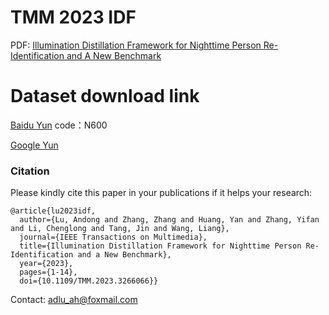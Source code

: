 # TMM 2023 IDF
PDF: [Illumination Distillation Framework for Nighttime Person Re-Identification and A New Benchmark
](https://ieeexplore.ieee.org/document/10098634)


# Dataset download link 
[Baidu Yun](https://pan.baidu.com/s/1J761DADOP_lPEZNcYxe90Q) code：N600

[Google Yun](https://drive.google.com/drive/folders/1szKKPzGP7VTLrmIPEGF4Qm_N5ieVf1Pj?usp=drive_link)

### Citation

Please kindly cite this paper in your publications if it helps your research:
```
@article{lu2023idf,
  author={Lu, Andong and Zhang, Zhang and Huang, Yan and Zhang, Yifan and Li, Chenglong and Tang, Jin and Wang, Liang},
  journal={IEEE Transactions on Multimedia}, 
  title={Illumination Distillation Framework for Nighttime Person Re-Identification and a New Benchmark}, 
  year={2023},
  pages={1-14},
  doi={10.1109/TMM.2023.3266066}}
```

Contact: adlu_ah@foxmail.com
